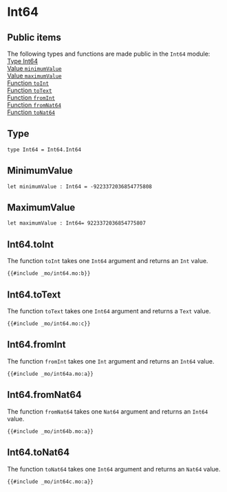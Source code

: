 # Int64

## Public items
The following types and functions are made public in the `Int64` module:  
[Type Int64](#type)  
[Value `minimumValue`](#minimumvalue)  
[Value `maximumValue`](#maximumvalue)  
[Function `toInt`](#int64toint)    
[Function `toText`](#int64totext)  
[Function `fromInt`](#int64fromint)  
[Function `fromNat64`](#int64fromnat64)  
[Function `toNat64`](#int64tonat64)  

## Type
```motoko
type Int64 = Int64.Int64
```
## MinimumValue
```motoko
let minimumValue : Int64 = -9223372036854775808

```
## MaximumValue
```motoko
let maximumValue : Int64= 9223372036854775807

```

## Int64.toInt
The function `toInt` takes one `Int64` argument and returns an `Int` value. 

```motoko
{{#include _mo/int64.mo:b}}
```

## Int64.toText
The function `toText` takes one `Int64` argument and returns a `Text` value. 

```motoko
{{#include _mo/int64.mo:c}}
```

## Int64.fromInt
The function `fromInt` takes one `Int` argument and returns an `Int64` value. 

```motoko
{{#include _mo/int64a.mo:a}}
```

## Int64.fromNat64
The function `fromNat64` takes one `Nat64` argument and returns an `Int64` value. 

```motoko
{{#include _mo/int64b.mo:a}}
```

## Int64.toNat64
The function `toNat64` takes one `Int64` argument and returns an `Nat64` value. 

```motoko
{{#include _mo/int64c.mo:a}}
```

